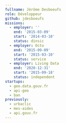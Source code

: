 ```yaml
---
fullname: Jérôme Desboeufs
role: Développeur
github: jdesboeufs
missions:
  - employer: ''
    end: '2015-03-09'
    start: '2014-03-10'
    status: dinsic
  - employer: Octo
    end: '2015-09-09'
    start: '2015-03-10'
    status: service
  - employer: Living Data
    end: '2020-12-31'
    start: '2015-09-18'
    status: independent
startups:
  - geo.data.gouv.fr
  - api-geo
  - ban
previously:
  - urbaclic
  - mes-aides
  - api.gouv.fr
---
```


